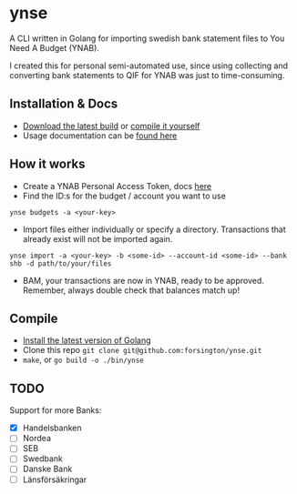 # ynse
A CLI written in Golang for importing swedish bank statement files to You Need A Budget (YNAB).

I created this for personal semi-automated use, since using collecting and converting bank statements to QIF for YNAB was just to time-consuming.

## Installation & Docs
* [Download the latest build](https://ynse.f0.rs) or [compile it yourself](#Compile)
* Usage documentation can be [found here](https://ynse.f0.rs)

## How it works
* Create a YNAB Personal Access Token, docs [here](https://api.youneedabudget.com/#authentication)
* Find the ID:s for the budget / account you want to use

```ynse budgets -a <your-key>```

* Import files either individually or specify a directory. Transactions that already exist will not be imported again.

```ynse import -a <your-key> -b <some-id> --account-id <some-id> --bank shb -d path/to/your/files ```

* BAM, your transactions are now in YNAB, ready to be approved. Remember, always double check that balances match up!
    
## Compile
* [Install the latest version of Golang](https://golang.org/doc/install)
* Clone this repo `git clone git@github.com:forsington/ynse.git`
* `make`, or `go build -o ./bin/ynse`

## TODO
Support for more Banks:
- [x] Handelsbanken
- [ ] Nordea
- [ ] SEB
- [ ] Swedbank
- [ ] Danske Bank
- [ ] Länsförsäkringar